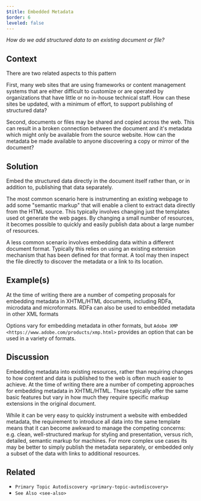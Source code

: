 ```yaml
---
$title: Embedded Metadata
$order: 6
leveled: false
---
```


*How do we add structured data to an existing document or file?*

## Context

There are two related aspects to this pattern

First, many web sites that are using frameworks or content management systems that are either difficult to customize or are operated by organizations that have little or no in-house technical staff. How can these sites be updated, with a minimum of effort, to support publishing of structured data?

Second, documents or files may be shared and copied across the web. This can result in a broken connection between the document and it's metadata which might only be available from the source website. How can the metadata be made available to anyone discovering a copy or mirror of the document?

## Solution

Embed the structured data directly in the document itself rather than, or in addition to, publishing that data separately.

The most common scenario here is instrumenting an existing webpage to add some "semantic markup" that will enable a client to extract data directly from the HTML source. This typically involves changing just the templates used ot generate the web pages. By changing a small number of resources, it becomes possible to quickly and easily publish data about a large number of resources.

A less common scenario involves embedding data within a different document format. Typically this relies on using an existing extension mechanism that has been defined for that format. A tool may then inspect the file directly to discover the metadata or a link to its location.

## Example(s)

At the time of writing there are a number of competing proposals for embedding metadata in XHTML/HTML documents, including RDFa, microdata and microformats. RDFa can also be used to embedded metadata in other XML formats

Options vary for embedding metadata in other formats, but `Adobe XMP <https://www.adobe.com/products/xmp.html>` provides an option that can be used in a variety of formats.

## Discussion

Embedding metadata into existing resources, rather than requiring changes to how content and data is published to the web is often much easier to achieve. At the time of writing there are a number of competing approaches for embedding metadata in XHTML/HTML. These typically offer the same basic features but vary in how much they require specific markup extensions in the original document.

While it can be very easy to quickly instrument a website with embedded metadata, the requirement to introduce all data into the same template means that it can become awkward to manage the competing concerns: e.g. clean, well-structured markup for styling and presentation, versus rich, detailed, semantic markup for machines. For more complex use cases its may be better to simply publish the metadata separately, or embedded only a subset of the data with links to additional resources.

## Related

- `Primary Topic Autodiscovery <primary-topic-autodiscovery>`
- `See Also <see-also>`

